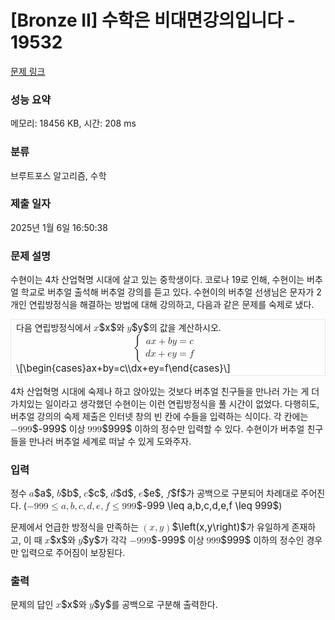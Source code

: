 # [Bronze II] 수학은 비대면강의입니다 - 19532 

[문제 링크](https://www.acmicpc.net/problem/19532) 

### 성능 요약

메모리: 18456 KB, 시간: 208 ms

### 분류

브루트포스 알고리즘, 수학

### 제출 일자

2025년 1월 6일 16:50:38

### 문제 설명

<p style="user-select: auto !important;">수현이는 4차 산업혁명 시대에 살고 있는 중학생이다. 코로나 19로 인해, 수현이는 버추얼 학교로 버추얼 출석해 버추얼 강의를 듣고 있다. 수현이의 버추얼 선생님은 문자가 2개인 연립방정식을 해결하는 방법에 대해 강의하고, 다음과 같은 문제를 숙제로 냈다.</p>

<div style="border: 1px solid rgb(228, 233, 240); padding: 2px 8px; user-select: auto !important;">다음 연립방정식에서 <mjx-container class="MathJax" jax="CHTML" style="font-size: 109%; position: relative; user-select: auto !important;"><mjx-math class="MJX-TEX" aria-hidden="true" style="user-select: auto !important;"><mjx-mi class="mjx-i" style="user-select: auto !important;"><mjx-c class="mjx-c1D465 TEX-I" style="user-select: auto !important;"></mjx-c></mjx-mi></mjx-math><mjx-assistive-mml unselectable="on" display="inline" style="user-select: auto !important;"><math xmlns="http://www.w3.org/1998/Math/MathML" style="user-select: auto !important;"><mi style="user-select: auto !important;">x</mi></math></mjx-assistive-mml><span aria-hidden="true" class="no-mathjax mjx-copytext" style="user-select: auto !important;">$x$</span></mjx-container>와 <mjx-container class="MathJax" jax="CHTML" style="font-size: 109%; position: relative; user-select: auto !important;"><mjx-math class="MJX-TEX" aria-hidden="true" style="user-select: auto !important;"><mjx-mi class="mjx-i" style="user-select: auto !important;"><mjx-c class="mjx-c1D466 TEX-I" style="user-select: auto !important;"></mjx-c></mjx-mi></mjx-math><mjx-assistive-mml unselectable="on" display="inline" style="user-select: auto !important;"><math xmlns="http://www.w3.org/1998/Math/MathML" style="user-select: auto !important;"><mi style="user-select: auto !important;">y</mi></math></mjx-assistive-mml><span aria-hidden="true" class="no-mathjax mjx-copytext" style="user-select: auto !important;">$y$</span></mjx-container>의 값을 계산하시오.<br style="user-select: auto !important;">
<mjx-container class="MathJax" jax="CHTML" display="true" style="font-size: 109%; position: relative; user-select: auto !important;"><mjx-math display="true" class="MJX-TEX" aria-hidden="true" style="margin-left: 0px; margin-right: 0px; user-select: auto !important;"><mjx-mrow style="user-select: auto !important;"><mjx-mo class="mjx-s3" style="user-select: auto !important;"><mjx-c class="mjx-c7B TEX-S3" style="user-select: auto !important;"></mjx-c></mjx-mo><mjx-mtable style="min-width: 5.154em; user-select: auto !important;"><mjx-table style="user-select: auto !important;"><mjx-itable style="user-select: auto !important;"><mjx-mtr style="user-select: auto !important;"><mjx-mtd style="text-align: left; padding-bottom: 0.1em; user-select: auto !important;"><mjx-mi class="mjx-i" style="user-select: auto !important;"><mjx-c class="mjx-c1D44E TEX-I" style="user-select: auto !important;"></mjx-c></mjx-mi><mjx-mi class="mjx-i" style="user-select: auto !important;"><mjx-c class="mjx-c1D465 TEX-I" style="user-select: auto !important;"></mjx-c></mjx-mi><mjx-mo class="mjx-n" space="3" style="user-select: auto !important;"><mjx-c class="mjx-c2B" style="user-select: auto !important;"></mjx-c></mjx-mo><mjx-mi class="mjx-i" space="3" style="user-select: auto !important;"><mjx-c class="mjx-c1D44F TEX-I" style="user-select: auto !important;"></mjx-c></mjx-mi><mjx-mi class="mjx-i" style="user-select: auto !important;"><mjx-c class="mjx-c1D466 TEX-I" style="user-select: auto !important;"></mjx-c></mjx-mi><mjx-mo class="mjx-n" space="4" style="user-select: auto !important;"><mjx-c class="mjx-c3D" style="user-select: auto !important;"></mjx-c></mjx-mo><mjx-mi class="mjx-i" space="4" style="user-select: auto !important;"><mjx-c class="mjx-c1D450 TEX-I" style="user-select: auto !important;"></mjx-c></mjx-mi><mjx-tstrut style="user-select: auto !important;"></mjx-tstrut></mjx-mtd></mjx-mtr><mjx-mtr style="user-select: auto !important;"><mjx-mtd style="text-align: left; padding-top: 0.1em; user-select: auto !important;"><mjx-mi class="mjx-i" style="user-select: auto !important;"><mjx-c class="mjx-c1D451 TEX-I" style="user-select: auto !important;"></mjx-c></mjx-mi><mjx-mi class="mjx-i" style="user-select: auto !important;"><mjx-c class="mjx-c1D465 TEX-I" style="user-select: auto !important;"></mjx-c></mjx-mi><mjx-mo class="mjx-n" space="3" style="user-select: auto !important;"><mjx-c class="mjx-c2B" style="user-select: auto !important;"></mjx-c></mjx-mo><mjx-mi class="mjx-i" space="3" style="user-select: auto !important;"><mjx-c class="mjx-c1D452 TEX-I" style="user-select: auto !important;"></mjx-c></mjx-mi><mjx-mi class="mjx-i" style="user-select: auto !important;"><mjx-c class="mjx-c1D466 TEX-I" style="user-select: auto !important;"></mjx-c></mjx-mi><mjx-mo class="mjx-n" space="4" style="user-select: auto !important;"><mjx-c class="mjx-c3D" style="user-select: auto !important;"></mjx-c></mjx-mo><mjx-mi class="mjx-i" space="4" style="user-select: auto !important;"><mjx-c class="mjx-c1D453 TEX-I" style="user-select: auto !important;"></mjx-c></mjx-mi><mjx-tstrut style="user-select: auto !important;"></mjx-tstrut></mjx-mtd></mjx-mtr></mjx-itable></mjx-table></mjx-mtable><mjx-mo class="mjx-n" style="vertical-align: 0.25em; user-select: auto !important;"></mjx-mo></mjx-mrow></mjx-math><mjx-assistive-mml unselectable="on" display="block" style="user-select: auto !important;"><math xmlns="http://www.w3.org/1998/Math/MathML" display="block" style="user-select: auto !important;"><mrow data-mjx-texclass="INNER" style="user-select: auto !important;"><mo data-mjx-texclass="OPEN" style="user-select: auto !important;">{</mo><mtable columnalign="left left" columnspacing="1em" rowspacing=".2em" style="user-select: auto !important;"><mtr style="user-select: auto !important;"><mtd style="user-select: auto !important;"><mi style="user-select: auto !important;">a</mi><mi style="user-select: auto !important;">x</mi><mo style="user-select: auto !important;">+</mo><mi style="user-select: auto !important;">b</mi><mi style="user-select: auto !important;">y</mi><mo style="user-select: auto !important;">=</mo><mi style="user-select: auto !important;">c</mi></mtd></mtr><mtr style="user-select: auto !important;"><mtd style="user-select: auto !important;"><mi style="user-select: auto !important;">d</mi><mi style="user-select: auto !important;">x</mi><mo style="user-select: auto !important;">+</mo><mi style="user-select: auto !important;">e</mi><mi style="user-select: auto !important;">y</mi><mo style="user-select: auto !important;">=</mo><mi style="user-select: auto !important;">f</mi></mtd></mtr></mtable><mo data-mjx-texclass="CLOSE" fence="true" stretchy="true" symmetric="true" style="user-select: auto !important;"></mo></mrow></math></mjx-assistive-mml><span aria-hidden="true" class="no-mathjax mjx-copytext" style="user-select: auto !important;">\[\begin{cases}ax+by=c\\dx+ey=f\end{cases}\]</span> </mjx-container></div>

<p style="user-select: auto !important;">4차 산업혁명 시대에 숙제나 하고 앉아있는 것보다 버추얼 친구들을 만나러 가는 게 더 가치있는 일이라고 생각했던 수현이는 이런 연립방정식을 풀 시간이 없었다. 다행히도, 버추얼 강의의 숙제 제출은 인터넷 창의 빈 칸에 수들을 입력하는 식이다. 각 칸에는 <mjx-container class="MathJax" jax="CHTML" style="font-size: 109%; position: relative; user-select: auto !important;"><mjx-math class="MJX-TEX" aria-hidden="true" style="user-select: auto !important;"><mjx-mo class="mjx-n" style="user-select: auto !important;"><mjx-c class="mjx-c2212" style="user-select: auto !important;"></mjx-c></mjx-mo><mjx-mn class="mjx-n" style="user-select: auto !important;"><mjx-c class="mjx-c39" style="user-select: auto !important;"></mjx-c><mjx-c class="mjx-c39" style="user-select: auto !important;"></mjx-c><mjx-c class="mjx-c39" style="user-select: auto !important;"></mjx-c></mjx-mn></mjx-math><mjx-assistive-mml unselectable="on" display="inline" style="user-select: auto !important;"><math xmlns="http://www.w3.org/1998/Math/MathML" style="user-select: auto !important;"><mo style="user-select: auto !important;">−</mo><mn style="user-select: auto !important;">999</mn></math></mjx-assistive-mml><span aria-hidden="true" class="no-mathjax mjx-copytext" style="user-select: auto !important;">$-999$</span></mjx-container> 이상 <mjx-container class="MathJax" jax="CHTML" style="font-size: 109%; position: relative; user-select: auto !important;"><mjx-math class="MJX-TEX" aria-hidden="true" style="user-select: auto !important;"><mjx-mn class="mjx-n" style="user-select: auto !important;"><mjx-c class="mjx-c39" style="user-select: auto !important;"></mjx-c><mjx-c class="mjx-c39" style="user-select: auto !important;"></mjx-c><mjx-c class="mjx-c39" style="user-select: auto !important;"></mjx-c></mjx-mn></mjx-math><mjx-assistive-mml unselectable="on" display="inline" style="user-select: auto !important;"><math xmlns="http://www.w3.org/1998/Math/MathML" style="user-select: auto !important;"><mn style="user-select: auto !important;">999</mn></math></mjx-assistive-mml><span aria-hidden="true" class="no-mathjax mjx-copytext" style="user-select: auto !important;">$999$</span></mjx-container> 이하의 정수만 입력할 수 있다. 수현이가 버추얼 친구들을 만나러 버추얼 세계로 떠날 수 있게 도와주자.</p>

### 입력 

 <p style="user-select: auto !important;">정수 <mjx-container class="MathJax" jax="CHTML" style="font-size: 109%; position: relative; user-select: auto !important;"><mjx-math class="MJX-TEX" aria-hidden="true" style="user-select: auto !important;"><mjx-mi class="mjx-i" style="user-select: auto !important;"><mjx-c class="mjx-c1D44E TEX-I" style="user-select: auto !important;"></mjx-c></mjx-mi></mjx-math><mjx-assistive-mml unselectable="on" display="inline" style="user-select: auto !important;"><math xmlns="http://www.w3.org/1998/Math/MathML" style="user-select: auto !important;"><mi style="user-select: auto !important;">a</mi></math></mjx-assistive-mml><span aria-hidden="true" class="no-mathjax mjx-copytext" style="user-select: auto !important;">$a$</span></mjx-container>, <mjx-container class="MathJax" jax="CHTML" style="font-size: 109%; position: relative; user-select: auto !important;"><mjx-math class="MJX-TEX" aria-hidden="true" style="user-select: auto !important;"><mjx-mi class="mjx-i" style="user-select: auto !important;"><mjx-c class="mjx-c1D44F TEX-I" style="user-select: auto !important;"></mjx-c></mjx-mi></mjx-math><mjx-assistive-mml unselectable="on" display="inline" style="user-select: auto !important;"><math xmlns="http://www.w3.org/1998/Math/MathML" style="user-select: auto !important;"><mi style="user-select: auto !important;">b</mi></math></mjx-assistive-mml><span aria-hidden="true" class="no-mathjax mjx-copytext" style="user-select: auto !important;">$b$</span></mjx-container>, <mjx-container class="MathJax" jax="CHTML" style="font-size: 109%; position: relative; user-select: auto !important;"><mjx-math class="MJX-TEX" aria-hidden="true" style="user-select: auto !important;"><mjx-mi class="mjx-i" style="user-select: auto !important;"><mjx-c class="mjx-c1D450 TEX-I" style="user-select: auto !important;"></mjx-c></mjx-mi></mjx-math><mjx-assistive-mml unselectable="on" display="inline" style="user-select: auto !important;"><math xmlns="http://www.w3.org/1998/Math/MathML" style="user-select: auto !important;"><mi style="user-select: auto !important;">c</mi></math></mjx-assistive-mml><span aria-hidden="true" class="no-mathjax mjx-copytext" style="user-select: auto !important;">$c$</span></mjx-container>, <mjx-container class="MathJax" jax="CHTML" style="font-size: 109%; position: relative; user-select: auto !important;"><mjx-math class="MJX-TEX" aria-hidden="true" style="user-select: auto !important;"><mjx-mi class="mjx-i" style="user-select: auto !important;"><mjx-c class="mjx-c1D451 TEX-I" style="user-select: auto !important;"></mjx-c></mjx-mi></mjx-math><mjx-assistive-mml unselectable="on" display="inline" style="user-select: auto !important;"><math xmlns="http://www.w3.org/1998/Math/MathML" style="user-select: auto !important;"><mi style="user-select: auto !important;">d</mi></math></mjx-assistive-mml><span aria-hidden="true" class="no-mathjax mjx-copytext" style="user-select: auto !important;">$d$</span></mjx-container>, <mjx-container class="MathJax" jax="CHTML" style="font-size: 109%; position: relative; user-select: auto !important;"><mjx-math class="MJX-TEX" aria-hidden="true" style="user-select: auto !important;"><mjx-mi class="mjx-i" style="user-select: auto !important;"><mjx-c class="mjx-c1D452 TEX-I" style="user-select: auto !important;"></mjx-c></mjx-mi></mjx-math><mjx-assistive-mml unselectable="on" display="inline" style="user-select: auto !important;"><math xmlns="http://www.w3.org/1998/Math/MathML" style="user-select: auto !important;"><mi style="user-select: auto !important;">e</mi></math></mjx-assistive-mml><span aria-hidden="true" class="no-mathjax mjx-copytext" style="user-select: auto !important;">$e$</span></mjx-container>, <mjx-container class="MathJax" jax="CHTML" style="font-size: 109%; position: relative; user-select: auto !important;"><mjx-math class="MJX-TEX" aria-hidden="true" style="user-select: auto !important;"><mjx-mi class="mjx-i" style="user-select: auto !important;"><mjx-c class="mjx-c1D453 TEX-I" style="user-select: auto !important;"></mjx-c></mjx-mi></mjx-math><mjx-assistive-mml unselectable="on" display="inline" style="user-select: auto !important;"><math xmlns="http://www.w3.org/1998/Math/MathML" style="user-select: auto !important;"><mi style="user-select: auto !important;">f</mi></math></mjx-assistive-mml><span aria-hidden="true" class="no-mathjax mjx-copytext" style="user-select: auto !important;">$f$</span></mjx-container>가 공백으로 구분되어 차례대로 주어진다. (<mjx-container class="MathJax" jax="CHTML" style="font-size: 109%; position: relative; user-select: auto !important;"><mjx-math class="MJX-TEX" aria-hidden="true" style="user-select: auto !important;"><mjx-mo class="mjx-n" style="user-select: auto !important;"><mjx-c class="mjx-c2212" style="user-select: auto !important;"></mjx-c></mjx-mo><mjx-mn class="mjx-n" style="user-select: auto !important;"><mjx-c class="mjx-c39" style="user-select: auto !important;"></mjx-c><mjx-c class="mjx-c39" style="user-select: auto !important;"></mjx-c><mjx-c class="mjx-c39" style="user-select: auto !important;"></mjx-c></mjx-mn><mjx-mo class="mjx-n" space="4" style="user-select: auto !important;"><mjx-c class="mjx-c2264" style="user-select: auto !important;"></mjx-c></mjx-mo><mjx-mi class="mjx-i" space="4" style="user-select: auto !important;"><mjx-c class="mjx-c1D44E TEX-I" style="user-select: auto !important;"></mjx-c></mjx-mi><mjx-mo class="mjx-n" style="user-select: auto !important;"><mjx-c class="mjx-c2C" style="user-select: auto !important;"></mjx-c></mjx-mo><mjx-mi class="mjx-i" space="2" style="user-select: auto !important;"><mjx-c class="mjx-c1D44F TEX-I" style="user-select: auto !important;"></mjx-c></mjx-mi><mjx-mo class="mjx-n" style="user-select: auto !important;"><mjx-c class="mjx-c2C" style="user-select: auto !important;"></mjx-c></mjx-mo><mjx-mi class="mjx-i" space="2" style="user-select: auto !important;"><mjx-c class="mjx-c1D450 TEX-I" style="user-select: auto !important;"></mjx-c></mjx-mi><mjx-mo class="mjx-n" style="user-select: auto !important;"><mjx-c class="mjx-c2C" style="user-select: auto !important;"></mjx-c></mjx-mo><mjx-mi class="mjx-i" space="2" style="user-select: auto !important;"><mjx-c class="mjx-c1D451 TEX-I" style="user-select: auto !important;"></mjx-c></mjx-mi><mjx-mo class="mjx-n" style="user-select: auto !important;"><mjx-c class="mjx-c2C" style="user-select: auto !important;"></mjx-c></mjx-mo><mjx-mi class="mjx-i" space="2" style="user-select: auto !important;"><mjx-c class="mjx-c1D452 TEX-I" style="user-select: auto !important;"></mjx-c></mjx-mi><mjx-mo class="mjx-n" style="user-select: auto !important;"><mjx-c class="mjx-c2C" style="user-select: auto !important;"></mjx-c></mjx-mo><mjx-mi class="mjx-i" space="2" style="user-select: auto !important;"><mjx-c class="mjx-c1D453 TEX-I" style="user-select: auto !important;"></mjx-c></mjx-mi><mjx-mo class="mjx-n" space="4" style="user-select: auto !important;"><mjx-c class="mjx-c2264" style="user-select: auto !important;"></mjx-c></mjx-mo><mjx-mn class="mjx-n" space="4" style="user-select: auto !important;"><mjx-c class="mjx-c39" style="user-select: auto !important;"></mjx-c><mjx-c class="mjx-c39" style="user-select: auto !important;"></mjx-c><mjx-c class="mjx-c39" style="user-select: auto !important;"></mjx-c></mjx-mn></mjx-math><mjx-assistive-mml unselectable="on" display="inline" style="user-select: auto !important;"><math xmlns="http://www.w3.org/1998/Math/MathML" style="user-select: auto !important;"><mo style="user-select: auto !important;">−</mo><mn style="user-select: auto !important;">999</mn><mo style="user-select: auto !important;">≤</mo><mi style="user-select: auto !important;">a</mi><mo style="user-select: auto !important;">,</mo><mi style="user-select: auto !important;">b</mi><mo style="user-select: auto !important;">,</mo><mi style="user-select: auto !important;">c</mi><mo style="user-select: auto !important;">,</mo><mi style="user-select: auto !important;">d</mi><mo style="user-select: auto !important;">,</mo><mi style="user-select: auto !important;">e</mi><mo style="user-select: auto !important;">,</mo><mi style="user-select: auto !important;">f</mi><mo style="user-select: auto !important;">≤</mo><mn style="user-select: auto !important;">999</mn></math></mjx-assistive-mml><span aria-hidden="true" class="no-mathjax mjx-copytext" style="user-select: auto !important;">$-999 \leq a,b,c,d,e,f \leq 999$</span></mjx-container>)</p>

<p style="user-select: auto !important;">문제에서 언급한 방정식을 만족하는 <mjx-container class="MathJax" jax="CHTML" style="font-size: 109%; position: relative; user-select: auto !important;"><mjx-math class="MJX-TEX" aria-hidden="true" style="user-select: auto !important;"><mjx-mrow style="user-select: auto !important;"><mjx-mo class="mjx-n" style="user-select: auto !important;"><mjx-c class="mjx-c28" style="user-select: auto !important;"></mjx-c></mjx-mo><mjx-mi class="mjx-i" style="user-select: auto !important;"><mjx-c class="mjx-c1D465 TEX-I" style="user-select: auto !important;"></mjx-c></mjx-mi><mjx-mo class="mjx-n" style="user-select: auto !important;"><mjx-c class="mjx-c2C" style="user-select: auto !important;"></mjx-c></mjx-mo><mjx-mi class="mjx-i" space="2" style="user-select: auto !important;"><mjx-c class="mjx-c1D466 TEX-I" style="user-select: auto !important;"></mjx-c></mjx-mi><mjx-mo class="mjx-n" style="user-select: auto !important;"><mjx-c class="mjx-c29" style="user-select: auto !important;"></mjx-c></mjx-mo></mjx-mrow></mjx-math><mjx-assistive-mml unselectable="on" display="inline" style="user-select: auto !important;"><math xmlns="http://www.w3.org/1998/Math/MathML" style="user-select: auto !important;"><mrow data-mjx-texclass="INNER" style="user-select: auto !important;"><mo data-mjx-texclass="OPEN" style="user-select: auto !important;">(</mo><mi style="user-select: auto !important;">x</mi><mo style="user-select: auto !important;">,</mo><mi style="user-select: auto !important;">y</mi><mo data-mjx-texclass="CLOSE" style="user-select: auto !important;">)</mo></mrow></math></mjx-assistive-mml><span aria-hidden="true" class="no-mathjax mjx-copytext" style="user-select: auto !important;">$\left(x,y\right)$</span></mjx-container>가 유일하게 존재하고, 이 때 <mjx-container class="MathJax" jax="CHTML" style="font-size: 109%; position: relative; user-select: auto !important;"><mjx-math class="MJX-TEX" aria-hidden="true" style="user-select: auto !important;"><mjx-mi class="mjx-i" style="user-select: auto !important;"><mjx-c class="mjx-c1D465 TEX-I" style="user-select: auto !important;"></mjx-c></mjx-mi></mjx-math><mjx-assistive-mml unselectable="on" display="inline" style="user-select: auto !important;"><math xmlns="http://www.w3.org/1998/Math/MathML" style="user-select: auto !important;"><mi style="user-select: auto !important;">x</mi></math></mjx-assistive-mml><span aria-hidden="true" class="no-mathjax mjx-copytext" style="user-select: auto !important;">$x$</span></mjx-container>와 <mjx-container class="MathJax" jax="CHTML" style="font-size: 109%; position: relative; user-select: auto !important;"><mjx-math class="MJX-TEX" aria-hidden="true" style="user-select: auto !important;"><mjx-mi class="mjx-i" style="user-select: auto !important;"><mjx-c class="mjx-c1D466 TEX-I" style="user-select: auto !important;"></mjx-c></mjx-mi></mjx-math><mjx-assistive-mml unselectable="on" display="inline" style="user-select: auto !important;"><math xmlns="http://www.w3.org/1998/Math/MathML" style="user-select: auto !important;"><mi style="user-select: auto !important;">y</mi></math></mjx-assistive-mml><span aria-hidden="true" class="no-mathjax mjx-copytext" style="user-select: auto !important;">$y$</span></mjx-container>가 각각 <mjx-container class="MathJax" jax="CHTML" style="font-size: 109%; position: relative; user-select: auto !important;"><mjx-math class="MJX-TEX" aria-hidden="true" style="user-select: auto !important;"><mjx-mo class="mjx-n" style="user-select: auto !important;"><mjx-c class="mjx-c2212" style="user-select: auto !important;"></mjx-c></mjx-mo><mjx-mn class="mjx-n" style="user-select: auto !important;"><mjx-c class="mjx-c39" style="user-select: auto !important;"></mjx-c><mjx-c class="mjx-c39" style="user-select: auto !important;"></mjx-c><mjx-c class="mjx-c39" style="user-select: auto !important;"></mjx-c></mjx-mn></mjx-math><mjx-assistive-mml unselectable="on" display="inline" style="user-select: auto !important;"><math xmlns="http://www.w3.org/1998/Math/MathML" style="user-select: auto !important;"><mo style="user-select: auto !important;">−</mo><mn style="user-select: auto !important;">999</mn></math></mjx-assistive-mml><span aria-hidden="true" class="no-mathjax mjx-copytext" style="user-select: auto !important;">$-999$</span></mjx-container> 이상 <mjx-container class="MathJax" jax="CHTML" style="font-size: 109%; position: relative; user-select: auto !important;"><mjx-math class="MJX-TEX" aria-hidden="true" style="user-select: auto !important;"><mjx-mn class="mjx-n" style="user-select: auto !important;"><mjx-c class="mjx-c39" style="user-select: auto !important;"></mjx-c><mjx-c class="mjx-c39" style="user-select: auto !important;"></mjx-c><mjx-c class="mjx-c39" style="user-select: auto !important;"></mjx-c></mjx-mn></mjx-math><mjx-assistive-mml unselectable="on" display="inline" style="user-select: auto !important;"><math xmlns="http://www.w3.org/1998/Math/MathML" style="user-select: auto !important;"><mn style="user-select: auto !important;">999</mn></math></mjx-assistive-mml><span aria-hidden="true" class="no-mathjax mjx-copytext" style="user-select: auto !important;">$999$</span></mjx-container> 이하의 정수인 경우만 입력으로 주어짐이 보장된다.</p>

### 출력 

 <p style="user-select: auto !important;">문제의 답인 <mjx-container class="MathJax" jax="CHTML" style="font-size: 109%; position: relative; user-select: auto !important;"><mjx-math class="MJX-TEX" aria-hidden="true" style="user-select: auto !important;"><mjx-mi class="mjx-i" style="user-select: auto !important;"><mjx-c class="mjx-c1D465 TEX-I" style="user-select: auto !important;"></mjx-c></mjx-mi></mjx-math><mjx-assistive-mml unselectable="on" display="inline" style="user-select: auto !important;"><math xmlns="http://www.w3.org/1998/Math/MathML" style="user-select: auto !important;"><mi style="user-select: auto !important;">x</mi></math></mjx-assistive-mml><span aria-hidden="true" class="no-mathjax mjx-copytext" style="user-select: auto !important;">$x$</span></mjx-container>와 <mjx-container class="MathJax" jax="CHTML" style="font-size: 109%; position: relative; user-select: auto !important;"><mjx-math class="MJX-TEX" aria-hidden="true" style="user-select: auto !important;"><mjx-mi class="mjx-i" style="user-select: auto !important;"><mjx-c class="mjx-c1D466 TEX-I" style="user-select: auto !important;"></mjx-c></mjx-mi></mjx-math><mjx-assistive-mml unselectable="on" display="inline" style="user-select: auto !important;"><math xmlns="http://www.w3.org/1998/Math/MathML" style="user-select: auto !important;"><mi style="user-select: auto !important;">y</mi></math></mjx-assistive-mml><span aria-hidden="true" class="no-mathjax mjx-copytext" style="user-select: auto !important;">$y$</span></mjx-container>를 공백으로 구분해 출력한다.</p>

